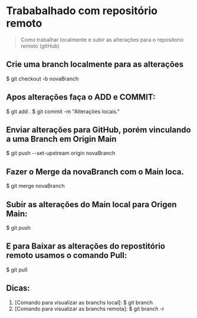 # Trababalhado com repositório remoto
> Como trabalhar localmente e subir as alterações para o repositorio remoto (gitHub)

## Crie uma branch localmente para as alterações
$ git checkout -b novaBranch

## Apos alterações faça o ADD e COMMIT:
$ git add .
$ git commit -m "Alterações locais."

## Enviar alterações para GitHub, porém vinculando a uma Branch em Origin Main
$ git push --set-upstream origin novaBranch

## Fazer o Merge da novaBranch com o Main loca.
$ git merge novaBranch

## Subir as alterações do Main local para Origen Main:
$ git push

## E para Baixar as alterações do repostitório remoto usamos o comando Pull:
$ git pull

## Dicas:
1. [Comando para visualizar as branchs local]:
$ git branch
1. [Comando para visualizar as branchs remota]:
$ git branch -r







